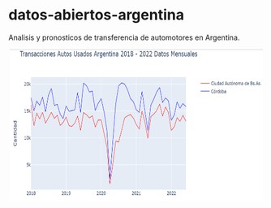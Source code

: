 # datos-abiertos-argentina


Analisis y pronosticos de transferencia de automotores en Argentina.


<p align="center">
  <img 
    width="500"
    height="300"
    src="img/cars.png"
  >
</p>